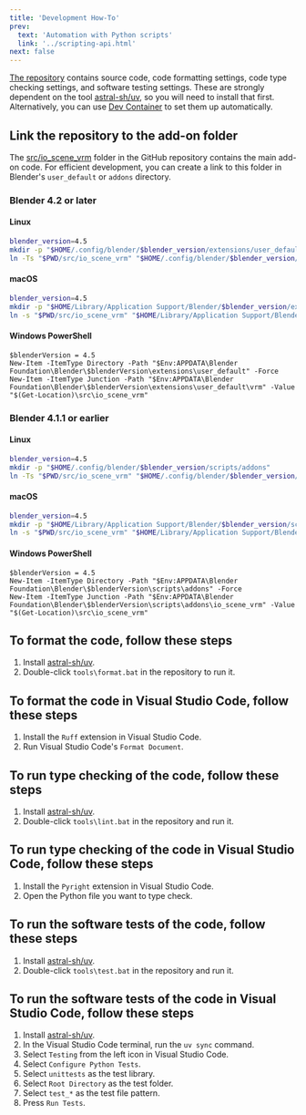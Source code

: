 ```yaml
---
title: 'Development How-To'
prev:
  text: 'Automation with Python scripts'
  link: '../scripting-api.html'
next: false
---
```


[The repository](https://github.com/saturday06/VRM-Addon-for-Blender) contains
source code, code formatting settings, code type checking settings, and software
testing settings. These are strongly dependent on the tool
[astral-sh/uv](https://docs.astral.sh/uv/), so you will need to install that
first. Alternatively, you can use [Dev Container](https://containers.dev/) to
set them up automatically.

## Link the repository to the add-on folder

The
[src/io_scene_vrm](https://github.com/saturday06/VRM-Addon-for-Blender/tree/main/src/io_scene_vrm)
folder in the GitHub repository contains the main add-on code. For efficient
development, you can create a link to this folder in Blender's `user_default` or
`addons` directory.

### Blender 4.2 or later

#### Linux

```sh
blender_version=4.5
mkdir -p "$HOME/.config/blender/$blender_version/extensions/user_default"
ln -Ts "$PWD/src/io_scene_vrm" "$HOME/.config/blender/$blender_version/extensions/user_default/vrm"
```

#### macOS

```sh
blender_version=4.5
mkdir -p "$HOME/Library/Application Support/Blender/$blender_version/extensions/user_default"
ln -s "$PWD/src/io_scene_vrm" "$HOME/Library/Application Support/Blender/$blender_version/extensions/user_default/vrm"
```

#### Windows PowerShell

```pwsh
$blenderVersion = 4.5
New-Item -ItemType Directory -Path "$Env:APPDATA\Blender Foundation\Blender\$blenderVersion\extensions\user_default" -Force
New-Item -ItemType Junction -Path "$Env:APPDATA\Blender Foundation\Blender\$blenderVersion\extensions\user_default\vrm" -Value "$(Get-Location)\src\io_scene_vrm"
```

### Blender 4.1.1 or earlier

#### Linux

```sh
blender_version=4.5
mkdir -p "$HOME/.config/blender/$blender_version/scripts/addons"
ln -Ts "$PWD/src/io_scene_vrm" "$HOME/.config/blender/$blender_version/scripts/addons/io_scene_vrm"
```

#### macOS

```sh
blender_version=4.5
mkdir -p "$HOME/Library/Application Support/Blender/$blender_version/scripts/addons"
ln -s "$PWD/src/io_scene_vrm" "$HOME/Library/Application Support/Blender/$blender_version/scripts/addons/io_scene_vrm"
```

#### Windows PowerShell

```pwsh
$blenderVersion = 4.5
New-Item -ItemType Directory -Path "$Env:APPDATA\Blender Foundation\Blender\$blenderVersion\scripts\addons" -Force
New-Item -ItemType Junction -Path "$Env:APPDATA\Blender Foundation\Blender\$blenderVersion\scripts\addons\io_scene_vrm" -Value "$(Get-Location)\src\io_scene_vrm"
```

## To format the code, follow these steps

1. Install [astral-sh/uv](https://docs.astral.sh/uv/).
2. Double-click `tools\format.bat` in the repository to run it.

## To format the code in Visual Studio Code, follow these steps

1. Install the `Ruff` extension in Visual Studio Code.
2. Run Visual Studio Code's `Format Document`.

## To run type checking of the code, follow these steps

1. Install [astral-sh/uv](https://docs.astral.sh/uv/).
2. Double-click `tools\lint.bat` in the repository and run it.

## To run type checking of the code in Visual Studio Code, follow these steps

1. Install the `Pyright` extension in Visual Studio Code.
2. Open the Python file you want to type check.

## To run the software tests of the code, follow these steps

1. Install [astral-sh/uv](https://docs.astral.sh/uv/).
2. Double-click `tools\test.bat` in the repository and run it.

## To run the software tests of the code in Visual Studio Code, follow these steps

1. Install [astral-sh/uv](https://docs.astral.sh/uv/).
2. In the Visual Studio Code terminal, run the `uv sync` command.
3. Select `Testing` from the left icon in Visual Studio Code.
4. Select `Configure Python Tests`.
5. Select `unittests` as the test library.
6. Select `Root Directory` as the test folder.
7. Select `test_*` as the test file pattern.
8. Press `Run Tests`.
